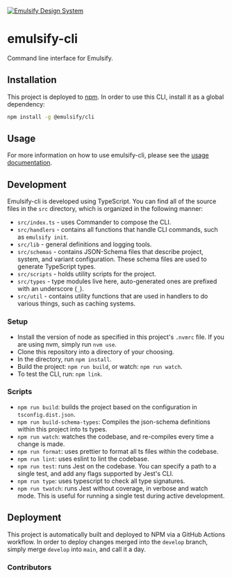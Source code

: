 [![Emulsify Design System](https://user-images.githubusercontent.com/409903/170579210-327abcdd-2c98-4922-87bb-36446a4cc013.svg)](https://www.emulsify.info/)

# emulsify-cli

Command line interface for Emulsify.

## Installation

This project is deployed to [npm](https://www.npmjs.com/package/@emulsify/cli). In order to use this CLI, install it as a global dependency:

```bash
npm install -g @emulsify/cli
```

## Usage

For more information on how to use emulsify-cli, please see the [usage documentation](https://docs.emulsify.info/supporting-projects/emulsify-cli/emulsify-cli-usage).

## Development

Emulsify-cli is developed using TypeScript. You can find all of the source files in the `src` directory, which is organized in the following manner:

- `src/index.ts` - uses Commander to compose the CLI.
- `src/handlers` - contains all functions that handle CLI commands, such as `emulsify init`.
- `src/lib` - general definitions and logging tools.
- `src/schemas` - contains JSON-Schema files that describe project, system, and variant configuration. These schema files are used to generate TypeScript types.
- `src/scripts` - holds utility scripts for the project.
- `src/types` - type modules live here, auto-generated ones are prefixed with an underscore (`_`).
- `src/util` - contains utility functions that are used in handlers to do various things, such as caching systems.

### Setup

- Install the version of node as specified in this project's `.nvmrc` file. If you are using nvm, simply run `nvm use`.
- Clone this repository into a directory of your choosing.
- In the directory, run `npm install`.
- Build the project: `npm run build`, or watch: `npm run watch`.
- To test the CLI, run: `npm link`.

### Scripts

- `npm run build`: builds the project based on the configuration in `tsconfig.dist.json`.
- `npm run build-schema-types`: Compiles the json-schema definitions within this project into ts types.
- `npm run watch`: watches the codebase, and re-compiles every time a change is made.
- `npm run format`: uses prettier to format all ts files within the codebase.
- `npm run lint`: uses eslint to lint the codebase.
- `npm run test`: runs Jest on the codebase. You can specify a path to a single test, and add any flags supported by Jest's CLI.
- `npm run type`: uses typescript to check all type signatures.
- `npm run twatch`: runs Jest without coverage, in verbose and watch mode. This is useful for running a single test during active development.

## Deployment

This project is automatically built and deployed to NPM via a GitHub Actions workflow. In order to deploy changes merged into the `develop` branch, simply merge `develop` into `main`, and call it a day.

### Contributors
